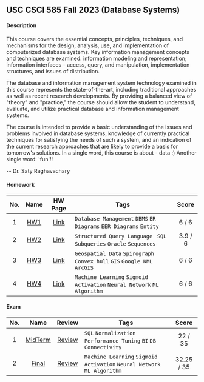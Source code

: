 ## USC CSCI 585 Fall 2023 (Database Systems)

#### Description
  This course covers the essential concepts, principles, techniques, and mechanisms for the design, analysis, use, and implementation of computerized database systems. Key information management concepts and techniques are examined: information modeling and representation; information interfaces - access, query, and manipulation, implementation structures, and issues of distribution.

  The database and information management system technology examined in this course represents the state-of-the-art, including traditional approaches as well as recent research developments. By providing a balanced view of "theory" and "practice," the course should allow the student to understand, evaluate, and utilize practical database and information management systems.

  The course is intended to provide a basic understanding of the issues and problems involved in database systems, knowledge of currently practical techniques for satisfying the needs of such a system, and an indication of the current research approaches that are likely to provide a basis for tomorrow's solutions.
In a single word, this course is about - data :) Another single word: 'fun'!!

  -- Dr. Saty Raghavachary


  #### Homework

| No. | Name | HW Page | Tags | Score | 
|:---:|:---:|:------:|------|:------:|
|1| [HW1](https://github.com/MeerzaA/CSCI_585/blob/main/Homeworks/Assignment_01/) | [Link](https://github.com/MeerzaA/CSCI_585/blob/main/Homeworks/Assignment_01/CSCI585_Fall23_HW1.jpeg) |`Database Management` `DBMS` `ER Diagrams` `EER Diagrams` `Entity`|6 / 6|
|2| [HW2](https://github.com/MeerzaA/CSCI_585/blob/main/Homeworks/Assignment_02/) | [Link](https://github.com/MeerzaA/CSCI_585/blob/main/Homeworks/Assignment_02/CSCI585_Fall23_HW2.jpeg) |`Structured Query Language ` `SQL` `Subqueries` `Oracle` `Sequences`|3.9 / 6|
|3| [HW3](https://github.com/MeerzaA/CSCI_585/blob/main/Homeworks/Assignment_03/) | [Link](https://github.com/MeerzaA/CSCI_585/blob/main/Homeworks/Assignment_03/CSCI585_Fall23_HW3.jpeg) |`Geospatial Data` `Spirograph` `Convex hull` `GIS` `Google KML` `ArcGIS`|6 / 6|
|4| [HW4](https://github.com/MeerzaA/CSCI_585/blob/main/Homeworks/Assignment_04/) | [Link](https://github.com/MeerzaA/CSCI_585/blob/main/Homeworks/Assignment_04/CSCI585_Fall23_HW4_ML.jpeg) |`Machine Learning` `Sigmoid Activation` `Neural Network` `ML Algorithm`|6 / 6|



#### Exam

| No. | Name | Review | Tags | Score |
|:---:|:---:|:------:|------|:------:|
|1| [MidTerm](https://github.com/MeerzaA/CSCI_585/tree/main/Exams/CSCI585_Midterm_Fall_2023) | [Review](https://github.com/MeerzaA/CSCI_585/blob/main/Exams/CSCI585_Midterm_Fall_2023/CSCI585_Midterm_Review.pdf) |`SQL` `Normalization` `Performance Tuning` `BI` `DB Connectivity`| 22 / 35 |
|2| [Final](https://github.com/MeerzaA/CSCI_585/tree/main/Exams/CSCI585_Final_Fall_2023) | [Review](https://github.com/MeerzaA/CSCI_585/blob/main/Exams/CSCI585_Final_Fall_2023/CSCI585_Final_Review.pdf) |`Machine Learning` `Sigmoid Activation` `Neural Network` `ML Algorithm`| 32.25 / 35 |
